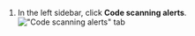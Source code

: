 1. In the left sidebar, click **Code scanning alerts**.
   !["Code scanning alerts" tab](/assets/images/help/repository/sidebar-code-scanning-alerts.png)
